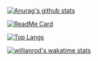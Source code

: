 [![Anurag's github stats](https://github-readme-stats.vercel.app/api?username=souravrs999&show_icons=true)](https://github.com/anuraghazra/github-readme-stats)

[![ReadMe Card](https://github-readme-stats.vercel.app/api/pin/?username=souravrs999&repo=License-Plate-Recognition)](https://github.com/anuraghazra/github-readme-stats)

[![Top Langs](https://github-readme-stats.vercel.app/api/top-langs/?username=souravrs999)](https://github.com/anuraghazra/github-readme-stats)

[![willianrod's wakatime stats](https://github-readme-stats.vercel.app/api/wakatime?username=souravrs999&layout=compact)](https://github.com/anuraghazra/github-readme-stats)


